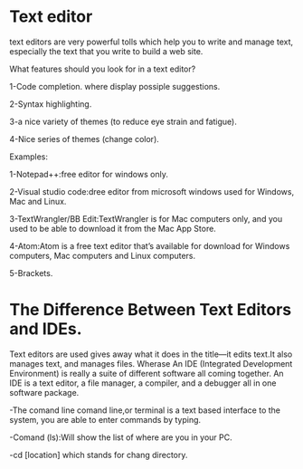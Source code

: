 # Text editor

text editors are very powerful tolls which help you to write and manage text, especially the text that you write
to build a web site.

What features should you look for in a text editor?

1-Code completion.
where display possiple suggestions.

2-Syntax highlighting.

3-a nice variety of themes (to reduce eye strain and fatigue).

4-Nice series of themes (change color).


Examples:

1-Notepad++:free editor for windows only.

2-Visual studio code:dree editor from microsoft windows used for Windows, Mac and Linux.

3-TextWrangler/BB Edit:TextWrangler is for Mac computers only, and you used to be able to
download it from the Mac App Store.

4-Atom:Atom is a free text editor that’s available for download for Windows
computers, Mac computers and Linux computers.

5-Brackets.

# The Difference Between Text Editors and IDEs.

Text editors are used gives away what it does in the title—it edits text.It also manages text, and manages files. Wherase An IDE (Integrated Development Environment) is really a suite of different software all coming together. An IDE is a text editor, a file manager, a compiler, and a debugger all in one software package.

-The comand line
comand line,or terminal is a text based interface to the system, you are able to enter commands by typing.

-Comand (ls):Will show the list of where are you in your PC.

-cd [location] which stands for chang directory.




